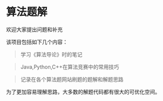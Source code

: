 # 算法题解
欢迎大家提出问题和补充

该项目包括如下几个内容：    

> 学习《算法导论》时的笔记

> Java,Python,C++在算法竞赛中的常用技巧

> 记录在各个算法题网站刷题的题解和解题思路

为了更加容易理解思路，大多数的解题代码都有很大的可优化空间。